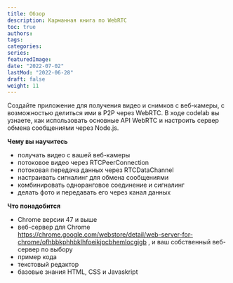 ```yaml
---
title: Обзор
description: Карманная книга по WebRTC
toc: true
authors:
tags: 
categories:
series:
featuredImage:
date: "2022-07-02"
lastMod: "2022-06-28"
draft: false
weight: 11
---
```


Создайте приложение для получения видео и снимков с веб-камеры, с возможностью делиться ими в P2P через WebRTC. В ходе codelab вы узнаете, как использовать основные API WebRTC и настроить сервер обмена сообщениями через Node.js.

**Чему вы научитесь**

- получать видео с вашей веб-камеры
- потоковое видео через RTCPeerConnection
- потоковая передача данных через RTCDataChannel
- настраивать сигналинг для обмена сообщениями
- комбинировать одноранговое соединение и сигналинг
- делать фото и передавать его через канал данных

**Что понадобится**

- Chrome версии 47 и выше
- веб-сервер для Chrome <https://chrome.google.com/webstore/detail/web-server-for-chrome/ofhbbkphhbklhfoeikjpcbhemlocgigb> , и ваш собственный веб-сервер по выбору
- пример кода
- текстовый редактор
- базовые знания HTML, CSS и Javaskript
